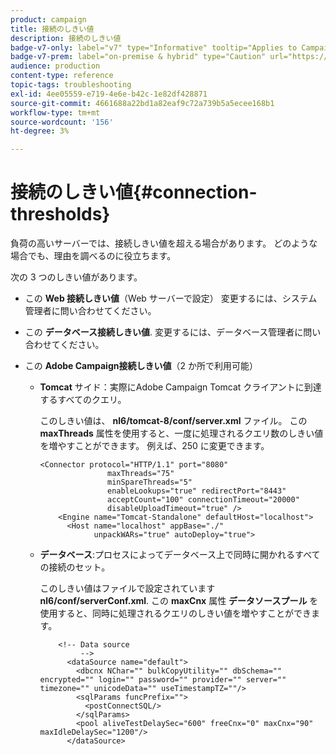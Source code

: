 ```yaml
---
product: campaign
title: 接続のしきい値
description: 接続のしきい値
badge-v7-only: label="v7" type="Informative" tooltip="Applies to Campaign Classic v7 only"
badge-v7-prem: label="on-premise & hybrid" type="Caution" url="https://experienceleague.adobe.com/docs/campaign-classic/using/installing-campaign-classic/architecture-and-hosting-models/hosting-models-lp/hosting-models.html" tooltip="Applies to on-premise and hybrid deployments only"
audience: production
content-type: reference
topic-tags: troubleshooting
exl-id: 4ee05559-e719-4e6e-b42c-1e82df428871
source-git-commit: 4661688a22bd1a82eaf9c72a739b5a5ecee168b1
workflow-type: tm+mt
source-wordcount: '156'
ht-degree: 3%

---
```


# 接続のしきい値{#connection-thresholds}



負荷の高いサーバーでは、接続しきい値を超える場合があります。 どのような場合でも、理由を調べるのに役立ちます。

次の 3 つのしきい値があります。

* この **Web 接続しきい値**（Web サーバーで設定） 変更するには、システム管理者に問い合わせてください。

* この **データベース接続しきい値**. 変更するには、データベース管理者に問い合わせてください。

* この **Adobe Campaign接続しきい値**（2 か所で利用可能）

   * **Tomcat** サイド：実際にAdobe Campaign Tomcat クライアントに到達するすべてのクエリ。

      このしきい値は、 **nl6/tomcat-8/conf/server.xml** ファイル。 この **maxThreads** 属性を使用すると、一度に処理されるクエリ数のしきい値を増やすことができます。 例えば、250 に変更できます。

      ```
      <Connector protocol="HTTP/1.1" port="8080"
                     maxThreads="75"
                     minSpareThreads="5"
                     enableLookups="true" redirectPort="8443"
                     acceptCount="100" connectionTimeout="20000"
                     disableUploadTimeout="true" />
          <Engine name="Tomcat-Standalone" defaultHost="localhost">
            <Host name="localhost" appBase="./"
                  unpackWARs="true" autoDeploy="true">
      ```

   * **データベース**:プロセスによってデータベース上で同時に開かれるすべての接続のセット。

      このしきい値はファイルで設定されています **nl6/conf/serverConf.xml**. この **maxCnx** 属性 **データソースプール** を使用すると、同時に処理されるクエリのしきい値を増やすことができます。

      ```
          <!-- Data source
               -->
            <dataSource name="default">
              <dbcnx NChar="" bulkCopyUtility="" dbSchema="" encrypted="" login="" password="" provider="" server="" timezone="" unicodeData="" useTimestampTZ=""/>
              <sqlParams funcPrefix="">
                <postConnectSQL/>
              </sqlParams>
              <pool aliveTestDelaySec="600" freeCnx="0" maxCnx="90" maxIdleDelaySec="1200"/>
            </dataSource>
      ```
